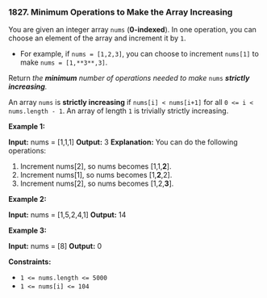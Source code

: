 ### 1827\. Minimum Operations to Make the Array Increasing

You are given an integer array `nums` (**0-indexed**). In one operation, you can choose an element of the array and increment it by `1`.

*   For example, if `nums = [1,2,3]`, you can choose to increment `nums[1]` to make `nums = [1,**3**,3]`.

Return _the **minimum** number of operations needed to make_ `nums` _**strictly** **increasing**._

An array `nums` is **strictly increasing** if `nums[i] < nums[i+1]` for all `0 <= i < nums.length - 1`. An array of length `1` is trivially strictly increasing.

**Example 1:**

**Input:** nums = \[1,1,1\]
**Output:** 3
**Explanation:** You can do the following operations:
1) Increment nums\[2\], so nums becomes \[1,1,**2**\].
2) Increment nums\[1\], so nums becomes \[1,**2**,2\].
3) Increment nums\[2\], so nums becomes \[1,2,**3**\].

**Example 2:**

**Input:** nums = \[1,5,2,4,1\]
**Output:** 14

**Example 3:**

**Input:** nums = \[8\]
**Output:** 0

**Constraints:**

*   `1 <= nums.length <= 5000`
*   `1 <= nums[i] <= 104`

